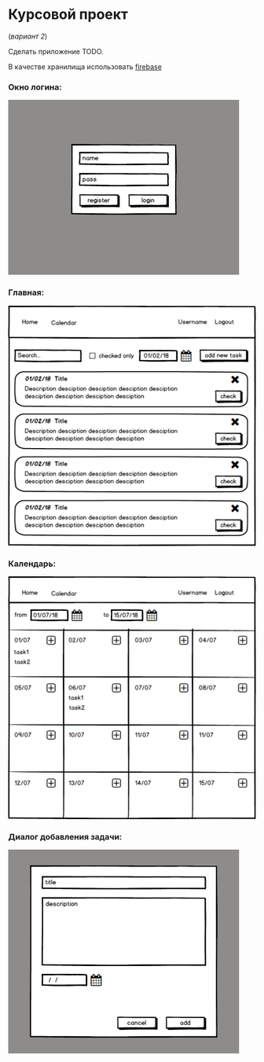 # Курсовой проект 

(_вариант 2_)

Сделать приложение TODO. 

В качестве хранилища использовать [firebase](https://firebase.google.com/)


### Окно логина:

![](todo_login.png)

### Главная:

![](todo_home.png)

### Календарь:

![](todo_calendar.png)

### Диалог добавления задачи:

![](add_task_dialog.png)